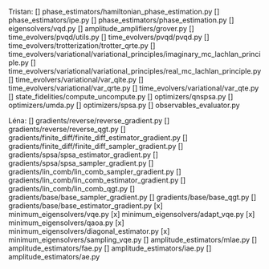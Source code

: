 Tristan:
[] phase_estimators/hamiltonian_phase_estimation.py
[] phase_estimators/ipe.py
[] phase_estimators/phase_estimation.py
[] eigensolvers/vqd.py
[] amplitude_amplifiers/grover.py
[] time_evolvers/pvqd/utils.py
[] time_evolvers/pvqd/pvqd.py
[] time_evolvers/trotterization/trotter_qrte.py
[] time_evolvers/variational/variational_principles/imaginary_mc_lachlan_principle.py
[] time_evolvers/variational/variational_principles/real_mc_lachlan_principle.py
[] time_evolvers/variational/var_qite.py
[] time_evolvers/variational/var_qrte.py
[] time_evolvers/variational/var_qte.py
[] state_fidelities/compute_uncompute.py
[] optimizers/qnspsa.py
[] optimizers/umda.py
[] optimizers/spsa.py
[] observables_evaluator.py

Léna:
[] gradients/reverse/reverse_gradient.py
[] gradients/reverse/reverse_qgt.py
[] gradients/finite_diff/finite_diff_estimator_gradient.py
[] gradients/finite_diff/finite_diff_sampler_gradient.py
[] gradients/spsa/spsa_estimator_gradient.py
[] gradients/spsa/spsa_sampler_gradient.py
[] gradients/lin_comb/lin_comb_sampler_gradient.py
[] gradients/lin_comb/lin_comb_estimator_gradient.py
[] gradients/lin_comb/lin_comb_qgt.py
[] gradients/base/base_sampler_gradient.py
[] gradients/base/base_qgt.py
[] gradients/base/base_estimator_gradient.py
[x] minimum_eigensolvers/vqe.py
[x] minimum_eigensolvers/adapt_vqe.py
[x] minimum_eigensolvers/qaoa.py
[x] minimum_eigensolvers/diagonal_estimator.py
[x] minimum_eigensolvers/sampling_vqe.py
[] amplitude_estimators/mlae.py
[] amplitude_estimators/fae.py
[] amplitude_estimators/iae.py
[] amplitude_estimators/ae.py
